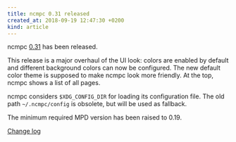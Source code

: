 ```yaml
---
title: ncmpc 0.31 released
created_at: 2018-09-19 12:47:30 +0200
kind: article
---
```


ncmpc
[0.31](http://www.musicpd.org/download/ncmpc/0/ncmpc-0.31.tar.xz) has
been released.

This release is a major overhaul of the UI look: colors are enabled by
default and different background colors can now be configured.  The
new default color theme is supposed to make ncmpc look more friendly.
At the top, ncmpc shows a list of all pages.

ncmpc considers `$XDG_CONFIG_DIR` for loading its configuration file.
The old path `~/.ncmpc/config` is obsolete, but will be used as
fallback.

The minimum required MPD version has been raised to 0.19.

[Change log](https://raw.githubusercontent.com/MusicPlayerDaemon/ncmpc/v0.31/NEWS)
